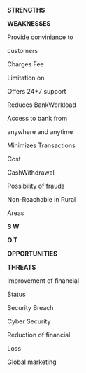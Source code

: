 ﻿

**STRENGTHS**

**WEAKNESSES**

Provide conviniance to

customers

Charges Fee

Limitation on

Offers 24\*7 support

Reduces BankWorkload

Access to bank from

anywhere and anytime

Minimizes Transactions

Cost

CashWithdrawal

Possibility of frauds

Non-Reachable in Rural

Areas

**S W**

**O T**

**OPPORTUNITIES**

**THREATS**

Improvement of financial

Status

Security Breach

Cyber Security

Reduction of financial

Loss

Global marketing


